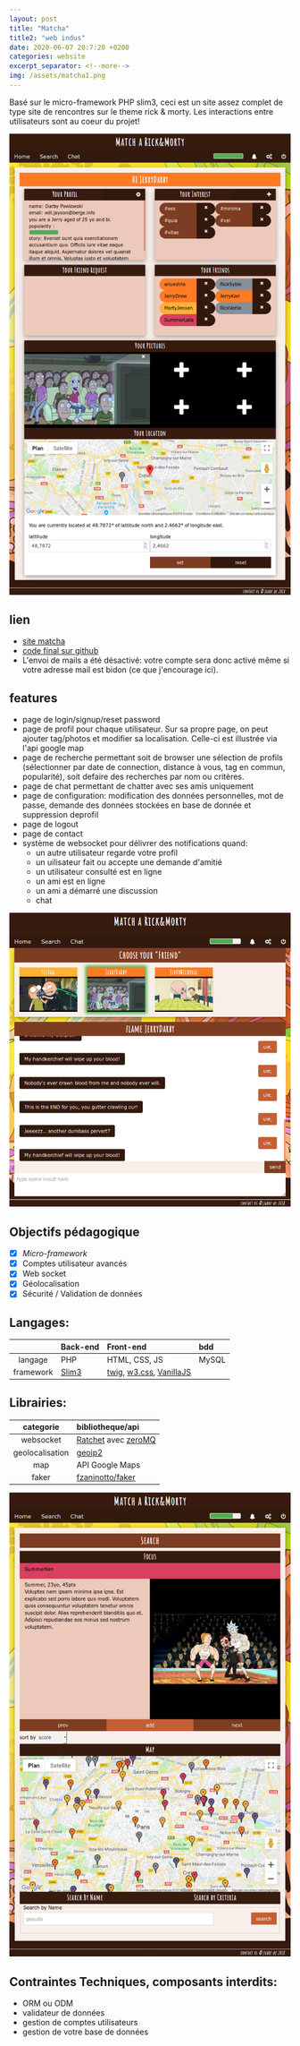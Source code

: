```yaml
---
layout: post
title: "Matcha"
title2: "web indus"
date: 2020-06-07 20:7:20 +0200
categories: website
excerpt_separator: <!--more-->
img: /assets/matcha1.png
---
```


Basé sur le micro-framework PHP slim3, ceci est un site assez complet de type site de rencontres sur le theme rick & morty. Les interactions entre utilisateurs sont au coeur du projet!

<!--more-->

![screenshot](/assets/matcha1.png)

## lien

- [site matcha](https://matcha2.herokuapp.com)
- [code final sur github](https://github.com/jgroc-de/matcha)
- L'envoi de mails a été désactivé: votre compte sera donc activé même si votre adresse mail est bidon (ce que j'encourage ici).

## features

- page de login/signup/reset password
- page de profil pour chaque utilisateur. Sur sa propre page, on peut ajouter tag/photos et modifier sa localisation. Celle-ci est illustrée via l'api google map
- page de recherche permettant soit de browser une sélection de profils (sélectionner par date de connection, distance à vous, tag en commun, popularité), soit defaire des recherches par nom ou critères.
- page de chat permettant de chatter avec ses amis uniquement
- page de configuration: modification des données personnelles, mot de passe, demande des données stockées en base de donnée et suppression deprofil
- page de logout
- page de contact
- système de websocket pour délivrer des notifications quand:
  - un autre utilisateur regarde votre profil
  - un uilisateur fait ou accepte une demande d'amitié
  - un utilisateur consulté est en ligne
  - un ami est en ligne
  - un ami a démarré une discussion
  - chat

![screenshot](/assets/matcha3.png)

## Objectifs pédagogique

- [x] _Micro-framework_
- [x] Comptes utilisateur avancés
- [x] Web socket
- [x] Géolocalisation
- [x] Sécurité / Validation de données

## Langages:

|           | Back-end                                | Front-end                                                                                                          | bdd   |
| :-------: | :-------------------------------------- | :----------------------------------------------------------------------------------------------------------------- | :---- |
|  langage  | PHP                                     | HTML, CSS, JS                                                                                                      | MySQL |
| framework | [Slim3](https://www.slimframework.com/) | [twig](https://twig.symfony.com/), [w3.css](https://www.w3schools.com/w3css/), [VanillaJS](http://vanilla-js.com/) |       |

## Librairies:

|    categorie    | bibliotheque/api                                                |
| :-------------: | :-------------------------------------------------------------- |
|    websocket    | [Ratchet](http://socketo.me/) avec [zeroMQ](http://zeromq.org/) |
| geolocalisation | [geoip2](https://www.maxmind.com/fr/geoip-demo)                 |
|       map       | API Google Maps                                                 |
|      faker      | [fzaninotto/faker](https://github.com/fzaninotto/Faker)         |

![screenshot](/assets/matcha2.png)

## Contraintes Techniques, composants interdits:

- ORM ou ODM
- validateur de données
- gestion de comptes utilisateurs
- gestion de votre base de données
